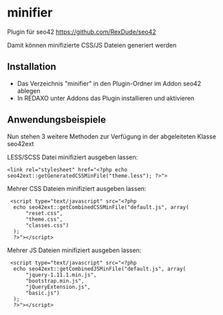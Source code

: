 minifier
========
Plugin für seo42 https://github.com/RexDude/seo42

Damit können minifizierte CSS/JS Dateien generiert werden

Installation
------------
* Das Verzeichnis "minifier" in den Plugin-Ordner im Addon seo42 ablegen
* In REDAXO unter Addons das Plugin installieren und aktivieren

Anwendungsbeispiele
-------------------
Nun stehen 3 weitere Methoden zur Verfügung in der abgeleiteten Klasse seo42ext

LESS/SCSS Datei minifiziert ausgeben lassen:

    <link rel="stylesheet" href="<?php echo seo42ext::getGeneratedCSSMinFile("theme.less"); ?>">

Mehrer CSS Dateien minifiziert ausgeben lassen:

     <script type="text/javascript" src="<?php
      echo seo42ext::getCombinedCSSMinFile("default.js", array(
          "reset.css",
          "theme.css",
          "classes.css")
      );
      ?>"></script>

Mehrer JS Dateien minifiziert ausgeben lassen:

     <script type="text/javascript" src="<?php
      echo seo42ext::getCombinedJSMinFile("default.js", array(
          "jquery-1.11.1.min.js",
          "bootstrap.min.js",
          "jQueryExtension.js",
          "basic.js")
      );
      ?>"></script>

